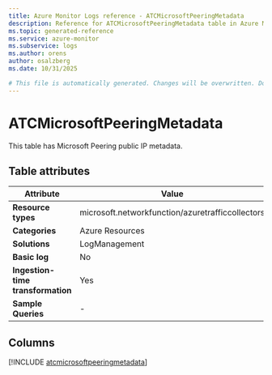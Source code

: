 ```yaml
---
title: Azure Monitor Logs reference - ATCMicrosoftPeeringMetadata
description: Reference for ATCMicrosoftPeeringMetadata table in Azure Monitor Logs.
ms.topic: generated-reference
ms.service: azure-monitor
ms.subservice: logs
ms.author: orens
author: osalzberg
ms.date: 10/31/2025

# This file is automatically generated. Changes will be overwritten. Do not change this file directly.
---
```


# ATCMicrosoftPeeringMetadata

This table has Microsoft Peering public IP metadata.


## Table attributes

|Attribute|Value|
|---|---|
|**Resource types**|microsoft.networkfunction/azuretrafficcollectors|
|**Categories**|Azure Resources|
|**Solutions**| LogManagement|
|**Basic log**|No|
|**Ingestion-time transformation**|Yes|
|**Sample Queries**|-|



## Columns
  
[!INCLUDE [atcmicrosoftpeeringmetadata](~/reusable-content/ce-skilling/azure/includes/azure-monitor/reference/tables/atcmicrosoftpeeringmetadata-include.md)]
